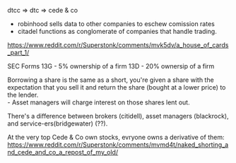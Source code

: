 dtcc  => dtc => cede & co

- robinhood sells data to other companies to eschew comission rates
- citadel functions as conglomerate of companies that handle trading. 

https://www.reddit.com/r/Superstonk/comments/mvk5dv/a_house_of_cards_part_1/


SEC Forms
13G - 5% ownership of a firm
13D - 20% ownersip of a firm

Borrowing a share is the same as a short, you're given a share with the expectation that you sell it and return the share (bought at a lower price) to the lender.  
	- Asset managers will charge interest on those shares lent out.
	
There's a difference between brokers (citidell), asset managers (blackrock), and service-ers(bridgewater) (??).  

At the very top Cede & Co own stocks, evryone owns a derivative of them:
https://www.reddit.com/r/Superstonk/comments/mvmd4t/naked_shorting_and_cede_and_co_a_repost_of_my_old/